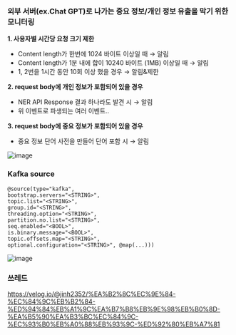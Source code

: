 ### 외부 서버(ex.Chat GPT)로 나가는 중요 정보/개인 정보 유출을 막기 위한 모니터링
**1. 사용자별 시간당 요청 크기 제한**    
- Content length가 한번에 1024 바이트 이상일 때 → 알림    
- Content length가 1분 내에 합이 10240 바이트 (1MB) 이상일 때 → 알림    
- 1, 2번을 1시간 동안 10회 이상 했을 경우 → 알림&제한

**2. request body에 개인 정보가 포함되어 있을 경우**
- NER API Response 결과 하나라도 발견 시 → 알림
- 위 이벤트로 파생되는 여러 이벤트..

**3. request body에 중요 정보가 포함되어 있을 경우**
- 중요 정보 단어 사전을 만들어 단어 포함 시 → 알림

![image](https://github.com/leehansori/Fasoo_BigData/assets/109563345/1f22ab93-aa30-4012-bca6-a850868b33f2)



### Kafka source
```
@source(type="kafka", 
bootstrap.servers="<STRING>", 
topic.list="<STRING>", 
group.id="<STRING>", 
threading.option="<STRING>", 
partition.no.list="<STRING>", 
seq.enabled="<BOOL>", 
is.binary.message="<BOOL>", 
topic.offsets.map="<STRING>", 
optional.configuration="<STRING>", @map(...)))
```
![image](https://github.com/leehansori/Fasoo_BigData/assets/109563345/fe5cb69a-8ecd-423d-b6b5-26dce7f76392)


### 쓰레드
https://velog.io/@jinh2352/%EA%B2%8C%EC%9E%84-%EC%84%9C%EB%B2%84-%ED%94%84%EB%A1%9C%EA%B7%B8%EB%9E%98%EB%B0%8D-%EA%B5%90%EA%B3%BC%EC%84%9C-%EC%93%B0%EB%A0%88%EB%93%9C-%ED%92%80%EB%A7%81 
